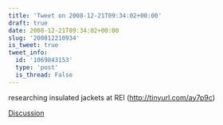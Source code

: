 ```yaml
---
title: 'Tweet on 2008-12-21T09:34:02+00:00'
draft: true
date: 2008-12-21T09:34:02+00:00
slug: '200812210934'
is_tweet: true
tweet_info:
  id: '1069843153'
  type: 'post'
  is_thread: False
---
```




researching insulated jackets at REI (http://tinyurl.com/ay7p9c)

[Discussion](https://x.com/sytelus/status/1069843153)
